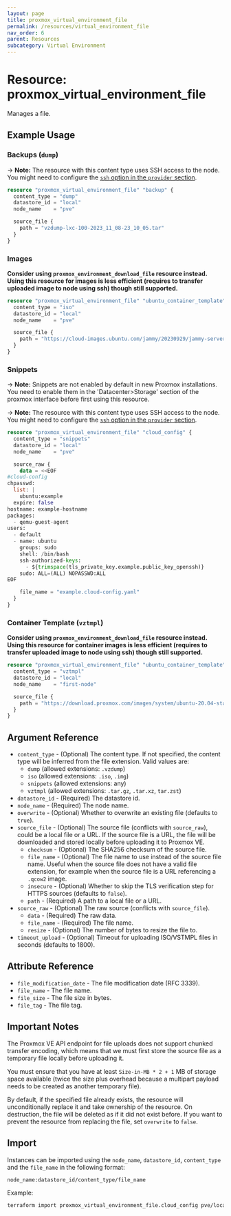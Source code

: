 ```yaml
---
layout: page
title: proxmox_virtual_environment_file
permalink: /resources/virtual_environment_file
nav_order: 6
parent: Resources
subcategory: Virtual Environment
---
```


# Resource: proxmox_virtual_environment_file

Manages a file.

## Example Usage

### Backups (`dump`)

-> **Note:** The resource with this content type uses SSH access to the node. You might need to configure the [`ssh` option in the `provider` section](../index.md#node-ip-address-used-for-ssh-connection).

```terraform
resource "proxmox_virtual_environment_file" "backup" {
  content_type = "dump"
  datastore_id = "local"
  node_name    = "pve"

  source_file {
    path = "vzdump-lxc-100-2023_11_08-23_10_05.tar"
  }
}
```

### Images

**Consider using `proxmox_environment_download_file` resource instead. Using this resource for images is less efficient (requires to transfer uploaded image to node using ssh) though still supported.**

```terraform
resource "proxmox_virtual_environment_file" "ubuntu_container_template" {
  content_type = "iso"
  datastore_id = "local"
  node_name    = "pve"

  source_file {
    path = "https://cloud-images.ubuntu.com/jammy/20230929/jammy-server-cloudimg-amd64-disk-kvm.img"
  }
}
```

### Snippets

-> **Note:**  Snippets are not enabled by default in new Proxmox installations. You need to enable them in the 'Datacenter>Storage' section of the proxmox interface before first using this resource.

-> **Note:** The resource with this content type uses SSH access to the node. You might need to configure the [`ssh` option in the `provider` section](../index.md#node-ip-address-used-for-ssh-connection).

```terraform
resource "proxmox_virtual_environment_file" "cloud_config" {
  content_type = "snippets"
  datastore_id = "local"
  node_name    = "pve"

  source_raw {
    data = <<EOF
#cloud-config
chpasswd:
  list: |
    ubuntu:example
  expire: false
hostname: example-hostname
packages:
  - qemu-guest-agent
users:
  - default
  - name: ubuntu
    groups: sudo
    shell: /bin/bash
    ssh-authorized-keys:
      - ${trimspace(tls_private_key.example.public_key_openssh)}
    sudo: ALL=(ALL) NOPASSWD:ALL
EOF

    file_name = "example.cloud-config.yaml"
  }
}
```

### Container Template (`vztmpl`)

**Consider using `proxmox_environment_download_file` resource instead. Using this resource for container images is less efficient (requires to transfer uploaded image to node using ssh) though still supported.**

```terraform
resource "proxmox_virtual_environment_file" "ubuntu_container_template" {
  content_type = "vztmpl"
  datastore_id = "local"
  node_name    = "first-node"

  source_file {
    path = "https://download.proxmox.com/images/system/ubuntu-20.04-standard_20.04-1_amd64.tar.gz"
  }
}
```

## Argument Reference

- `content_type` - (Optional) The content type. If not specified, the content type will be inferred from the file
  extension. Valid values are:
  - `dump` (allowed extensions: `.vzdump`)
  - `iso` (allowed extensions: `.iso`, `.img`)
  - `snippets` (allowed extensions: any)
  - `vztmpl` (allowed extensions: `.tar.gz`, `.tar.xz`, `tar.zst`)
- `datastore_id` - (Required) The datastore id.
- `node_name` - (Required) The node name.
- `overwrite` - (Optional) Whether to overwrite an existing file (defaults to
  `true`).
- `source_file` - (Optional) The source file (conflicts with `source_raw`), could be a
  local file or a URL. If the source file is a URL, the file will be downloaded
  and stored locally before uploading it to Proxmox VE.
  - `checksum` - (Optional) The SHA256 checksum of the source file.
  - `file_name` - (Optional) The file name to use instead of the source file
      name. Useful when the source file does not have a valid file extension, for example
      when the source file is a URL referencing a `.qcow2` image.
  - `insecure` - (Optional) Whether to skip the TLS verification step for
      HTTPS sources (defaults to `false`).
  - `path` - (Required) A path to a local file or a URL.
- `source_raw` - (Optional) The raw source (conflicts with `source_file`).
  - `data` - (Required) The raw data.
  - `file_name` - (Required) The file name.
  - `resize` - (Optional) The number of bytes to resize the file to.
- `timeout_upload` - (Optional) Timeout for uploading ISO/VSTMPL files in
  seconds (defaults to 1800).

## Attribute Reference

- `file_modification_date` - The file modification date (RFC 3339).
- `file_name` - The file name.
- `file_size` - The file size in bytes.
- `file_tag` - The file tag.

## Important Notes

The Proxmox VE API endpoint for file uploads does not support chunked transfer
encoding, which means that we must first store the source file as a temporary
file locally before uploading it.

You must ensure that you have at least `Size-in-MB * 2 + 1` MB of storage space
available (twice the size plus overhead because a multipart payload needs to be
created as another temporary file).

By default, if the specified file already exists, the resource will
unconditionally replace it and take ownership of the resource. On destruction,
the file will be deleted as if it did not exist before. If you want to prevent
the resource from replacing the file, set `overwrite` to `false`.

## Import

Instances can be imported using the `node_name`, `datastore_id`, `content_type`
and the `file_name` in the following format:

```text
node_name:datastore_id/content_type/file_name
```

Example:

```bash
terraform import proxmox_virtual_environment_file.cloud_config pve/local:snippets/example.cloud-config.yaml
```
